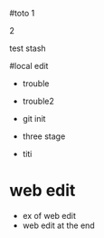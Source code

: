 #toto
1

2

test stash

#local edit

* trouble
* trouble2

* git init 
* three stage

* titi

# web edit 
* ex of web edit
* web edit at the end
